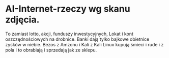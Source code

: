 # AI-Internet-rzeczy wg skanu zdjęcia. 
To zamiast lotto, akcji, funduszy inwestycyjnych, Lokat i kont oszczędnościowych na drobnice. 
Banki dają tylko bajkowe obietnice zysków w niebie. 
Bezos z Amzonu i Kali z Kali Linux kupują śmieci i rude i z pola i to obrabiają i sprzedają jak ze sklepu. 
